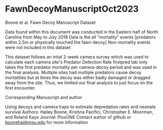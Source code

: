 # FawnDecoyManuscriptOct2023
Boone et al. Fawn Decoy Manuscript Dataset

Data found within this document was conducted in the Eastern half of North Carolina from May to July 2018
Data is the all "mortality" events [predators within 2.5m or physically touched the fawn decoy]
Non-mortality events were not included in this dataset

This dataset follows an intial 2-week camera survey which was used to calculate each camera site's Predator Detection Rate
firstpred tab only takes the first predator mortality per camera-decoy period and was used in the final analysis. Multiple sites had multiple predators cause decoy mortalities but at times the decoy was either badly damaged or dragged away from the site. Thus, we limited our final analysis to just focus on the first encounter. 

Corresponding Manuscript and author

Using decoys and camera traps to estimate depredation rates and neonate survival
Authors: Hailey Boone, Krishna Pacifici, Christopher E. Moorman, and Roland Kays
Journal: PlosONE
Contact author of github or boonehai@msu.edu for more information
